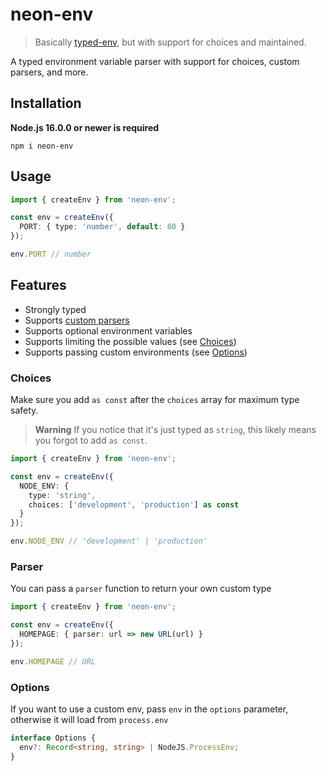 # neon-env
> Basically [typed-env](https://www.npmjs.com/package/typed-env), but with support for choices and maintained.

A typed environment variable parser with support for choices, custom parsers, and more.

## Installation

**Node.js 16.0.0 or newer is required**

```sh-session
npm i neon-env
```

## Usage

```ts
import { createEnv } from 'neon-env';

const env = createEnv({
  PORT: { type: 'number', default: 80 }
});

env.PORT // number
```

## Features
- Strongly typed
- Supports [custom parsers](#parser)
- Supports optional environment variables
- Supports limiting the possible values (see [Choices](#choices))
- Supports passing custom environments (see [Options](#options))

### Choices

Make sure you add `as const` after the `choices` array for maximum type safety.

> **Warning**
> If you notice that it's just typed as `string`, this likely means you forgot to add `as const`.

```ts
import { createEnv } from 'neon-env';

const env = createEnv({
  NODE_ENV: {
    type: 'string',
    choices: ['development', 'production'] as const
  }
});

env.NODE_ENV // 'development' | 'production'
```

### Parser
You can pass a `parser` function to return your own custom type

```ts
import { createEnv } from 'neon-env';

const env = createEnv({
  HOMEPAGE: { parser: url => new URL(url) }
});

env.HOMEPAGE // URL
```

### Options
If you want to use a custom env, pass `env` in the `options` parameter, otherwise it will load from `process.env`
```ts
interface Options {
  env?: Record<string, string> | NodeJS.ProcessEnv;
}
```
